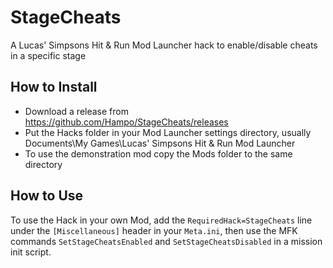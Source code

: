 # StageCheats
 A Lucas' Simpsons Hit & Run Mod Launcher hack to enable/disable cheats in a specific stage

## How to Install

- Download a release from https://github.com/Hampo/StageCheats/releases
- Put the Hacks folder in your Mod Launcher settings directory, usually Documents\My Games\Lucas' Simpsons Hit & Run Mod Launcher
- To use the demonstration mod copy the Mods folder to the same directory

## How to Use

To use the Hack in your own Mod, add the `RequiredHack=StageCheats` line under the `[Miscellaneous]` header in your `Meta.ini`, then use the MFK commands `SetStageCheatsEnabled` and `SetStageCheatsDisabled` in a mission init script.